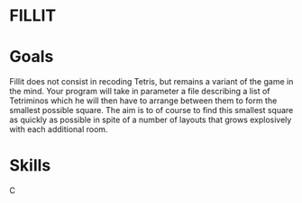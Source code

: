 # FILLIT

# Goals
Fillit does not consist in recoding Tetris, but remains a variant of the game in the mind.
Your program will take in parameter a file describing a list of Tetriminos
which he will then have to arrange between them to form the smallest possible square. The aim is to
of course to find this smallest square as quickly as possible in spite of a number
of layouts that grows explosively with each additional room.

# Skills
C
